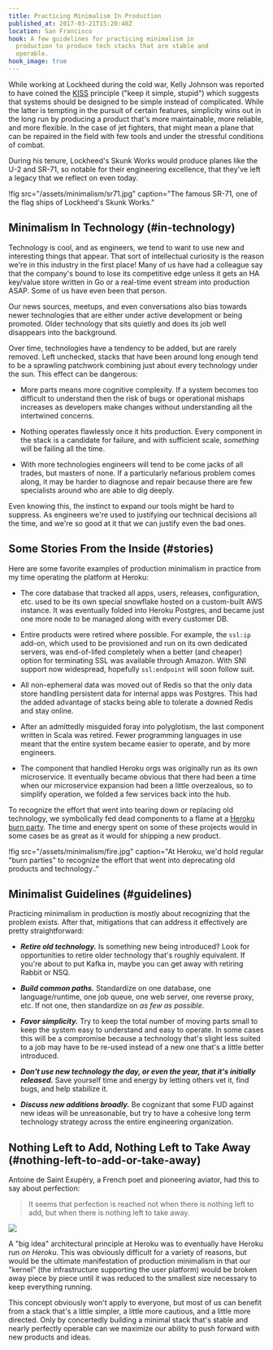 ```yaml
---
title: Practicing Minimalism In Production
published_at: 2017-03-21T15:20:48Z
location: San Francisco
hook: A few guidelines for practicing minimalism in
  production to produce tech stacks that are stable and
  operable.
hook_image: true
---
```


While working at Lockheed during the cold war, Kelly
Johnson was reported to have coined the [KISS][kiss]
principle ("keep it simple, stupid") which suggests that
systems should be designed to be simple instead of
complicated. While the latter is tempting in the pursuit of
certain features, simplicity wins out in the long run by
producing a product that's more maintainable, more
reliable, and more flexible. In the case of jet fighters,
that might mean a plane that can be repaired in the field
with few tools and under the stressful conditions of
combat.

During his tenure, Lockheed's Skunk Works would produce
planes like the U-2 and SR-71, so notable for their
engineering excellence, that they've left a legacy that we
reflect on even today.

!fig src="/assets/minimalism/sr71.jpg" caption="The famous SR-71, one of the flag ships of Lockheed's Skunk Works."

## Minimalism In Technology (#in-technology)

Technology is cool, and as engineers, we tend to want to
use new and interesting things that appear. That sort of
intellectual curiosity is the reason we're in this industry
in the first place! Many of us have had a colleague say
that the company's bound to lose its competitive edge
unless it gets an HA key/value store written in Go or a
real-time event stream into production ASAP. Some of us
have even been that person.

Our news sources, meetups, and even conversations also bias
towards newer technologies that are either under active
development or being promoted. Older technology that sits
quietly and does its job well disappears into the
background.

Over time, technologies have a tendency to be added, but
are rarely removed. Left unchecked, stacks that have been
around long enough tend to be a sprawling patchwork
combining just about every technology under the sun. This
effect can be dangerous:

* More parts means more cognitive complexity. If a system
  becomes too difficult to understand then the risk of bugs
  or operational mishaps increases as developers make
  changes without understanding all the intertwined
  concerns.

* Nothing operates flawlessly once it hits production.
  Every component in the stack is a candidate for failure,
  and with sufficient scale, _something_ will be failing all
  the time.

* With more technologies engineers will tend to be come
  jacks of all trades, but masters of none. If a
  particularly nefarious problem comes along, it may be
  harder to diagnose and repair because there are few
  specialists around who are able to dig deeply.

Even knowing this, the instinct to expand our tools might
be hard to suppress. As engineers we're used to justifying
our technical decisions all the time, and we're so good at
it that we can justify even the bad ones.

## Some Stories From the Inside (#stories)

Here are some favorite examples of production minimalism in
practice from my time operating the platform at Heroku:

* The core database that tracked all apps, users, releases,
  configuration, etc. used to be its own special snowflake
  hosted on a custom-built AWS instance. It was eventually
  folded into Heroku Postgres, and became just one more
  node to be managed along with every customer DB.

* Entire products were retired where possible. For example,
  the `ssl:ip` add-on, which used to be provisioned and run
  on its own dedicated servers, was end-of-lifed completely
  when a better (and cheaper) option for terminating SSL
  was available through Amazon. With SNI support now
  widespread, hopefully `ssl:endpoint` will soon follow
  suit.

* All non-ephemeral data was moved out of Redis so that the
  only data store handling persistent data for internal
  apps was Postgres. This had the added advantage of stacks
  being able to tolerate a downed Redis and stay online.

* After an admittedly misguided foray into polyglotism, the
  last component written in Scala was retired. Fewer
  programming languages in use meant that the entire system
  became easier to operate, and by more engineers.

* The component that handled Heroku orgs was originally run
  as its own microservice. It eventually became obvious
  that there had been a time when our microservice
  expansion had been a little overzealous, so to simplify
  operation, we folded a few services back into the hub.

To recognize the effort that went into tearing down or
replacing old technology, we symbolically fed dead
components to a flame at a [Heroku burn
party](/fragments/burn-parties). The time and energy spent
on some of these projects would in some cases be as great
as it would for shipping a new product.

!fig src="/assets/minimalism/fire.jpg" caption="At Heroku, we'd hold regular \"burn parties\" to recognize the effort that went into deprecating old products and technology.."

## Minimalist Guidelines (#guidelines)

Practicing minimalism in production is mostly about
recognizing that the problem exists. After that,
mitigations that can address it effectively are pretty
straightforward:

* ***Retire old technology.*** Is something new being
  introduced? Look for opportunities to retire older
  technology that's roughly equivalent. If you're about to
  put Kafka in, maybe you can get away with retiring Rabbit
  or NSQ.

* ***Build common paths.*** Standardize on one database, one
  language/runtime, one job queue, one web server, one
  reverse proxy, etc. If not one, then standardize on _as
  few as possible_.

* ***Favor simplicity.*** Try to keep the total number of
  moving parts small to keep the system easy to understand
  and easy to operate. In some cases this will be a
  compromise because a technology that's slight less
  suited to a job may have to be re-used instead of a
  new one that's a little better introduced.

* ***Don't use new technology the day, or even the year, that
  it's initially released.*** Save yourself time and energy by
  letting others vet it, find bugs, and help stabilize it.

* ***Discuss new additions broadly.*** Be cognizant that some
  FUD against new ideas will be unreasonable, but try to
  have a cohesive long term technology strategy across the
  entire engineering organization.

## Nothing Left to Add, Nothing Left to Take Away (#nothing-left-to-add-or-take-away)

Antoine de Saint Exupéry, a French poet and pioneering
aviator, had this to say about perfection:

> It seems that perfection is reached not when there is
> nothing left to add, but when there is nothing left to
> take away.

<img src="/assets/minimalism/sea.jpg" data-rjs="2" class="overflowing">

A "big idea" architectural principle at Heroku was to
eventually have Heroku run _on Heroku_. This was obviously
difficult for a variety of reasons, but would be the
ultimate manifestation of production minimalism in that our
"kernel" (the infrastructure supporting the user platform)
would be broken away piece by piece until it was reduced to
the smallest size necessary to keep everything running.

This concept obviously won't apply to everyone, but most of
us can benefit from a stack that's a little simpler, a
little more cautious, and a little more directed. Only by
concertedly building a minimal stack that's stable and
nearly perfectly operable can we maximize our ability to
push forward with new products and ideas.

[kiss]: https://en.wikipedia.org/wiki/KISS_principle
